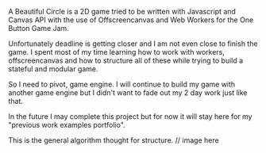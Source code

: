 A Beautiful Circle is a 2D game tried to be written with Javascript and Canvas API with the use of Offscreencanvas and Web Workers for the One Button Game Jam.

Unfortunately deadline is getting closer and I am not even close to finish the game. I spent most of my time learning how to work with workers, offscreencanvas and how to structure
all of these while trying to build a stateful and modular game.

So I need to pivot, game engine. I will continue to build my game with another game engine but I didn't want to fade out my 2 day work just like that.

In the future I may complete this project but for now it will stay here for my "previous work examples portfolio".

This is the general algorithm thought for structure.
// image here

